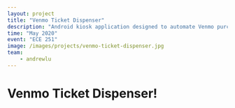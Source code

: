 ```yaml
---
layout: project
title: "Venmo Ticket Dispenser"
description: "Android kiosk application designed to automate Venmo purchases and accruately dispense tickets!"
time: "May 2020"
event: "ECE 251"
image: /images/projects/venmo-ticket-dispenser.jpg
team:
    - andrewlu
---
```


# Venmo Ticket Dispenser!